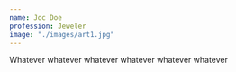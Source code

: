 ```yaml
---
name: Joc Doe
profession: Jeweler
image: "./images/art1.jpg"
---
```

Whatever whatever whatever whatever whatever whatever
